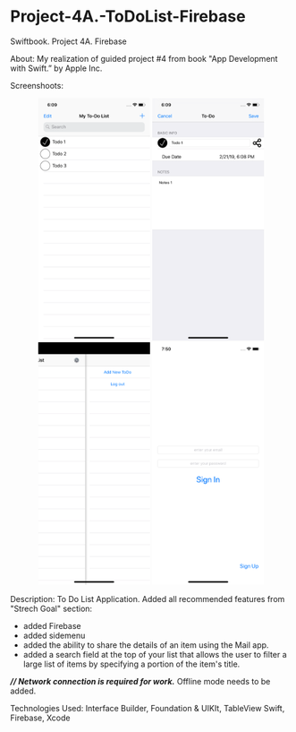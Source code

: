 # Project-4A.-ToDoList-Firebase
Swiftbook. Project 4A. Firebase

About: My realization of guided project #4 from book "App Development with Swift.” by Apple Inc.

Screenshoots:
<p align="center">
  <img src="https://github.com/soadap/Project-4A.-ToDoList-Firebase/blob/master/Screenshoots/screenshot1.png?raw=true" width="200" title="ss1">
  <img src="https://github.com/soadap/Project-4A.-ToDoList-Firebase/blob/master/Screenshoots/screenshot2.png?raw=true" width="200" title="ss2">
  <img src="https://github.com/soadap/Project-4A.-ToDoList-Firebase/blob/master/Screenshoots/screenshot3.png?raw=true" width="200" title="ss2">
  <img src="https://github.com/soadap/Project-4A.-ToDoList-Firebase/blob/master/Screenshoots/screenshot4.png?raw=true" width="200" title="ss2">
</p>

Description: To Do List Application.
Added all recommended features from "Strech Goal" section:

- added Firebase
- added sidemenu
- added the ability to share the details of an item using the Mail app.
- added a search field at the top of your list that allows the user to filter a large list of items by specifying a portion of the item's title.

<b><i>// Network connection is required for work.</i></b>
Offline mode needs to be added.

Technologies Used: Interface Builder, Foundation & UIKIt, TableView Swift, Firebase, Xcode
